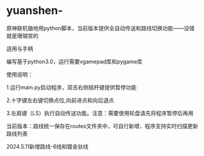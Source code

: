 # yuanshen-
原神联机锄地用python脚本，当前版本提供全自动传送和路线切换功能——没错就是珊瑚宫的

适用与手柄

编写基于python3.0，运行需要vgamepad库和pygame库

 使用说明：
 
 1.运行main.py启动程序，双击右侧摇杆键提供暂停功能
 
 2.十字键左右键切换点位,向前进点和向后退点
 
 3.左肩键（LS）执行自动传送功能。注意：需要使用轮盘请先将程序暂停后再用

 当前版本：路线统一保存在routes文件夹中，可自行新增，程序支持实时扫描更新路线列表

 2024.5.11新增路线-6线和镀金驮线

 
